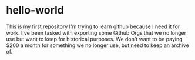 # hello-world
This is my first repository
I'm trying to learn github because I need it for work. I've been tasked with exporting some Github Orgs that we no longer use but want to keep for historical purposes. We don't want to be paying $200 a month for something we no longer use, but need to keep an archive of. 
